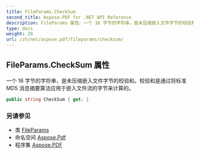 ```yaml
---
title: FileParams.CheckSum
second_title: Aspose.PDF for .NET API Reference
description: FileParams 属性。一个 16 字节的字符串，是未压缩嵌入文件字节的校验和。校验和是通过将标准 MD5 消息摘要算法应用于嵌入文件流的字节来计算的。
type: docs
weight: 20
url: /zh/net/aspose.pdf/fileparams/checksum/
---
```

## FileParams.CheckSum 属性

一个 16 字节的字符串，是未压缩嵌入文件字节的校验和。校验和是通过将标准 MD5 消息摘要算法应用于嵌入文件流的字节来计算的。

```csharp
public string CheckSum { get; }
```

### 另请参见

* 类 [FileParams](../)
* 命名空间 [Aspose.Pdf](../../../aspose.pdf/)
* 程序集 [Aspose.PDF](../../../)